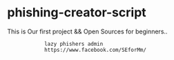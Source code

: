 # phishing-creator-script
This is Our first project && Open Sources for beginners..


                lazy phishers admin
                https://www.facebook.com/SEforMm/

